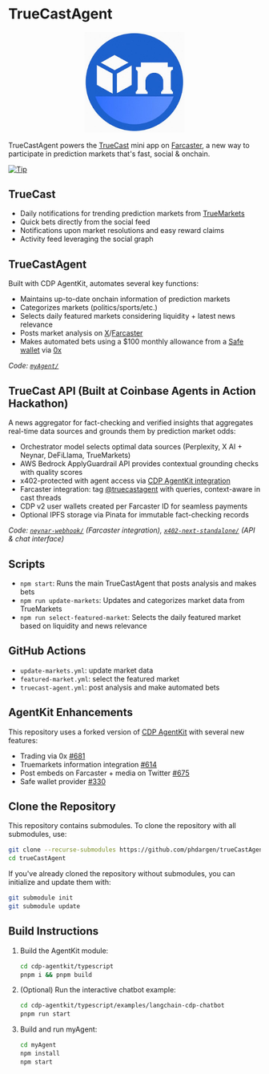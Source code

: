 # TrueCastAgent

<p align="center">
  <img src="trueCast.png" alt="TrueCast Logo" width="200"/>
</p>

TrueCastAgent powers the [TrueCast](https://warpcast.com/dudecaster/0x4128d6f5) mini app on [Farcaster](https://www.farcaster.xyz/), a new way to participate in prediction markets that's fast, social & onchain.

[![Tip](https://tip.md/badge.svg)](https://tip.md/phdargen)

## TrueCast

- Daily notifications for trending prediction markets from [TrueMarkets](https://app.truemarkets.org/en/markets)
- Quick bets directly from the social feed
- Notifications upon market resolutions and easy reward claims
- Activity feed leveraging the social graph

## TrueCastAgent

Built with CDP AgentKit, automates several key functions:
- Maintains up-to-date onchain information of prediction markets
- Categorizes markets (politics/sports/etc.)
- Selects daily featured markets considering liquidity + latest news relevance
- Posts market analysis on [X](https://x.com/trueCastAgent)/[Farcaster](https://warpcast.com/truecastagent)
- Makes automated bets using a $100 monthly allowance from a [Safe wallet](https://docs.safe.global/sdk/overview) via [0x](https://0x.org/)

*Code: [`myAgent/`](myAgent/)*

## TrueCast API (Built at Coinbase Agents in Action Hackathon)

A news aggregator for fact-checking and verified insights that aggregates real-time data sources and grounds them by prediction market odds:
- Orchestrator model selects optimal data sources (Perplexity, X AI + Neynar, DeFiLlama, TrueMarkets)
- AWS Bedrock ApplyGuardrail API provides contextual grounding checks with quality scores
- x402-protected with agent access via [CDP AgentKit integration](https://github.com/coinbase/agentkit/pull/753)
- Farcaster integration: tag [@truecastagent](https://warpcast.com/truecastagent) with queries, context-aware in cast threads
- CDP v2 user wallets created per Farcaster ID for seamless payments
- Optional IPFS storage via Pinata for immutable fact-checking records

*Code: [`neynar-webhook/`](neynar-webhook/) (Farcaster integration), [`x402-next-standalone/`](x402-next-standalone/) (API & chat interface)*

## Scripts

- `npm start`: Runs the main TrueCastAgent that posts analysis and makes bets
- `npm run update-markets`: Updates and categorizes market data from TrueMarkets
- `npm run select-featured-market`: Selects the daily featured market based on liquidity and news relevance

## GitHub Actions

- `update-markets.yml`: update market data
- `featured-market.yml`: select the featured market
- `truecast-agent.yml`: post analysis and make automated bets

## AgentKit Enhancements

This repository uses a forked version of [CDP AgentKit](https://github.com/coinbase/agentkit) with several new features:
- Trading via 0x [#681](https://github.com/coinbase/agentkit/pull/681)
- Truemarkets information integration [#614](https://github.com/coinbase/agentkit/pull/614)
- Post embeds on Farcaster + media on Twitter [#675](https://github.com/coinbase/agentkit/pull/675)
- Safe wallet provider [#330](https://github.com/coinbase/agentkit/pull/330)

## Clone the Repository

This repository contains submodules. To clone the repository with all submodules, use:

```bash
git clone --recurse-submodules https://github.com/phdargen/trueCastAgent.git
cd trueCastAgent
```

If you've already cloned the repository without submodules, you can initialize and update them with:

```bash
git submodule init
git submodule update
```

## Build Instructions

1. Build the AgentKit module:
   ```bash
   cd cdp-agentkit/typescript
   pnpm i && pnpm build
   ```

2. (Optional) Run the interactive chatbot example:
   ```bash
   cd cdp-agentkit/typescript/examples/langchain-cdp-chatbot
   pnpm run start
   ```

3. Build and run myAgent:
   ```bash
   cd myAgent
   npm install
   npm start
   ```

